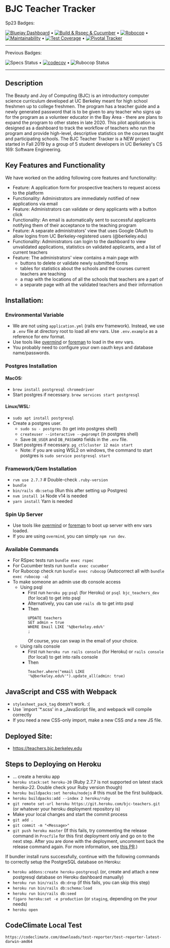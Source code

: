 # BJC Teacher Tracker
Sp23 Badges:

[![Bluejay Dashboard](https://img.shields.io/badge/Bluejay-Dashboard_BJC%20Teacher%20Tracker-blue.svg)](http://dashboard.bluejay.governify.io/dashboard/script/dashboardLoader.js?dashboardURL=https://reporter.bluejay.governify.io/api/v4/dashboards/tpa-CS169L-23-GH-cs169_BJC-Teacher-Tracker/main) •
[![Build & Rspec & Cucumber](https://github.com/cs169/BJC-Teacher-Tracker/actions/workflows/specs.yml/badge.svg)](https://github.com/cs169/BJC-Teacher-Tracker) •
[![Robocop](https://github.com/cs169/BJC-Teacher-Tracker/actions/workflows/rubocop.yml/badge.svg)](https://github.com/cs169/BJC-Teacher-Tracker) •
[![Maintainability](https://api.codeclimate.com/v1/badges/9bedc69e2aa0c0b704cd/maintainability)](https://codeclimate.com/github/cs169/BJC-Teacher-Tracker/maintainability) •
[![Test Coverage](https://api.codeclimate.com/v1/badges/9bedc69e2aa0c0b704cd/test_coverage)](https://codeclimate.com/github/cs169/BJC-Teacher-Tracker/test_coverage) •
[![Pivotal Tracker](https://user-images.githubusercontent.com/67244883/154180887-f803124e-0156-4322-899d-ba475139d60d.png)](https://www.pivotaltracker.com/n/projects/2406982)

---

Previous Badges:

![Specs Status](https://github.com/beautyjoy/BJC-Teacher-Tracker/actions/workflows/specs.yml/badge.svg) •
[![codecov](https://codecov.io/gh/beautyjoy/BJC-Teacher-Tracker/branch/master/graph/badge.svg?token=96PyjKKVzi)](https://codecov.io/gh/beautyjoy/BJC-Teacher-Tracker) • ![Rubocop Status](https://github.com/beautyjoy/BJC-Teacher-Tracker/actions/workflows/rubocop.yml/badge.svg)

---

## Description

The Beauty and Joy of Computing (BJC) is an introductory computer science curriculum developed at UC Berkeley meant for high school freshmen up to college freshmen. The program has a teacher guide and a newly generated password that is to be given to any teacher who signs up for the program as a volunteer educator in the Bay Area - there are plans to expand the program to other states in late 2020. This pilot application is designed as a dashboard to track the workflow of teachers who run the program and provide high-level, descriptive statistics on the courses taught and participating schools. The BJC Teacher Tracker is a NEW project started in Fall 2019 by a group of 5 student developers in UC Berkeley's CS 169: Software Engineering.

## Key Features and Functionality

We have worked on the adding following core features and functionality:

- Feature: A application form for prospective teachers to request access to the platform
- Functionality: Administrators are immediately notified of new applications via email
- Feature: Administrators can validate or deny applicants with a button click
- Functionality: An email is automatically sent to successful applicants notifying them of their acceptance to the teaching program
- Feature: A separate administrators' view that uses Google OAuth to allow logins from UC Berkeley-registered users (@berkeley.edu)
- Functionality: Administrators can login to the dashboard to view unvalidated applications, statistics on validated applicants, and a list of current teachers
- Feature: The administrators' view contains a main page with
  - buttons to delete or validate newly submitted forms
  - tables for statistics about the schools and the courses current teachers are teaching
  - a map with the locations of all the schools that teachers are a part of
  - a separate page with all the validated teachers and their information

## Installation:

### Environmental Variable
* We are not using `application.yml` (rails env framework). Instead, we use a `.env` file at directory root to load all env vars. Use `.env.example` as a reference for env format.
* Use tools like [overmind](https://github.com/DarthSim/overmind) or [foreman](https://github.com/ddollar/foreman) to load in the env vars.
* You probably need to configure your own oauth keys and database name/passwords.

### Postgres Installation

#### MacOS:
* `brew install postgresql chromedriver`
* Start postgres if necessary. `brew services start postgresql`

#### Linux/WSL:
* `sudo apt install postgresql`
* Create a postgres user.
  * `sudo su - postgres` (to get into postgres shell)
  * `createuser --interactive --pwprompt` (in postgres shell)
  * Save `DB_USER` and `DB_PASSWORD` fields in the `.env` file.
* Start postgres if necessary. `pg_ctlcluster 12 main start`
  * Note: if you are using WSL2 on windows, the command to start postgres is `sudo service postgresql start`

### Framework/Gem Installation
* `rvm use 2.7.7` # Double-check `.ruby-version`
* `bundle`
* `bin/rails db:setup` (Run this after setting up Postgres)
* `nvm install 14` Node v14 is needed
* `yarn install` Yarn is needed

### Spin Up Server
* Use tools like [overmind](https://github.com/DarthSim/overmind) or [foreman](https://github.com/ddollar/foreman) to boot up server with env vars loaded.
* If you are using `overmind`, you can simply `npm run dev`.

### Available Commands
- For RSpec tests run `bundle exec rspec`
- For Cucumber tests run `bundle exec cucumber`
- For Rubocop check run `bundle exec rubocop` (Autocorrect all with `bundle exec rubocop -a`)
- To make someone an admin use db console access
  - Using psql
    - First run `heroku pg:psql` (for Heroku) or `psql bjc_teachers_dev` (for local) to get into psql
    - Alternatively, you can use `rails db` to get into psql
    - Then
      ```
      UPDATE teachers
      SET admin = true
      WHERE Email LIKE '%@berkeley.edu%'
      ;
      ```
      Of course, you can swap in the email of your choice.
  - Using rails console
    - First run `heroku run rails console` (for Heroku) or `rails console` (for local) to get into rails console
    - Then
      ```
      Teacher.where("email LIKE '%@berkeley.edu%'").update_all(admin: true)
      ```

## JavaScript and CSS with Webpack

* `stylesheet_pack_tag` doesn't work. :(
* Use `import '*.scss' in a _JavaScript file, and webpack will compile correctly
* If you need a new CSS-only import, make a new CSS *and* a new JS file.

## Deployed Site:

- https://teachers.bjc.berkeley.edu

## Steps to Deploying on Heroku

- ... create a heroku app
- `heroku stack:set heroku-20` (Ruby 2.7.7 is not supported on latest stack heroku-22. Double check your Ruby version though)
- `heroku buildpacks:set heroku/nodejs` # this must be the first buildpack.
- `heroku buildpacks:add --index 2 heroku/ruby`
- `git remote set-url heroku https://git.heroku.com/bjc-teachers.git` (or whatever your heroku deployment repository is)
- Make your local changes and start the commit process
- `git add .`
- `git commit -m "<Message>"`
- `git push heroku master` (If this fails, try commenting the release command in `Procfile` for this first deployment only and go on to the next step. After you are done with the deployment, uncomment back the release command again. For more information, see [this PR](https://github.com/cs169/BJC-Teacher-Tracker/pull/15).)

If bundler install runs successfully, continue with the following commands to correctly setup the PostgreSQL database on Heroku:
- `heroku addons:create heroku-postgresql` (or, create and attach a new postgresql database on Heroku dashboard manually)
- `heroku run bin/rails db:drop` (if this fails, you can skip this step)
- `heroku run bin/rails db:schema:load`
- `heroku run bin/rails db:seed`
- `figaro heroku:set -e production` (or `staging`, depending on the your needs)
- `heroku open`


## CodeClimate Local Test

```
https://codeclimate.com/downloads/test-reporter/test-reporter-latest-darwin-amd64
```
